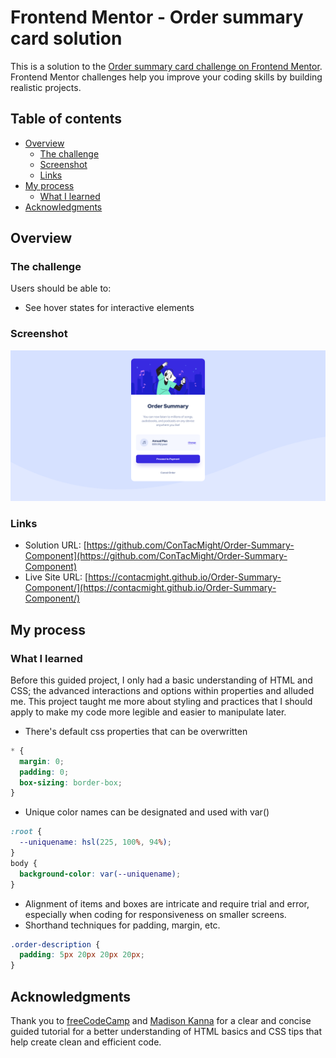 # Frontend Mentor - Order summary card solution

This is a solution to the [Order summary card challenge on Frontend Mentor](https://www.frontendmentor.io/challenges/order-summary-component-QlPmajDUj). Frontend Mentor challenges help you improve your coding skills by building realistic projects.

## Table of contents

- [Overview](#overview)
  - [The challenge](#the-challenge)
  - [Screenshot](#screenshot)
  - [Links](#links)
- [My process](#my-process)
  - [What I learned](#what-i-learned)
- [Acknowledgments](#acknowledgments)

## Overview

### The challenge

Users should be able to:

- See hover states for interactive elements

### Screenshot

![](./images/screenshot.png)

### Links

- Solution URL: [https://github.com/ConTacMight/Order-Summary-Component](https://github.com/ConTacMight/Order-Summary-Component)
- Live Site URL: [https://contacmight.github.io/Order-Summary-Component/](https://contacmight.github.io/Order-Summary-Component/)

## My process

### What I learned

Before this guided project, I only had a basic understanding of HTML and CSS; the advanced interactions and options within properties and alluded me. This project taught me more about styling and practices that I should apply to make my code more legible and easier to manipulate later.

- There's default css properties that can be overwritten

```css
* {
  margin: 0;
  padding: 0;
  box-sizing: border-box;
}
```

- Unique color names can be designated and used with var()

```css
:root {
  --uniquename: hsl(225, 100%, 94%);
}
body {
  background-color: var(--uniquename);
}
```

- Alignment of items and boxes are intricate and require trial and error, especially when coding for responsiveness on smaller screens.
- Shorthand techniques for padding, margin, etc.

```css
.order-description {
  padding: 5px 20px 20px 20px;
}
```

## Acknowledgments

Thank you to [freeCodeCamp](https://www.freecodecamp.org/) and [Madison Kanna](https://www.youtube.com/c/MadisonKanna) for a clear and concise guided tutorial for a better understanding of HTML basics and CSS tips that help create clean and efficient code.
